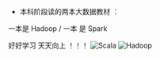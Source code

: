 - 本科阶段读的两本大数据教材 ：

一本是 Hadoop / 一本 是 Spark

好好学习 天天向上 ！！！
![Scala](https://user-images.githubusercontent.com/68007558/156560049-88df9bf8-cb49-4fd1-b1ba-702d3f28a445.jpg)
![Hadoop](https://user-images.githubusercontent.com/68007558/156560068-3038a966-2449-484b-9b17-bc1f353c83ec.jpg)
